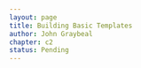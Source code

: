 ```yaml
---
layout: page
title: Building Basic Templates
author: John Graybeal
chapter: c2
status: Pending
---
```

